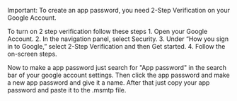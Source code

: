 Important: To create an app password, you need 2-Step Verification on your Google Account.

To turn on 2 step verification follow these steps
	1. Open your Google Account.
	2. In the navigation panel, select Security.
	3. Under “How you sign in to Google,” select 2-Step Verification and then Get started.
	4. Follow the on-screen steps.

Now to make a app password just search for "App password" in the search bar of your google account settings. Then click the app password and make a new app password and give it a name. After that just copy your app password and paste it to the .msmtp file. 
